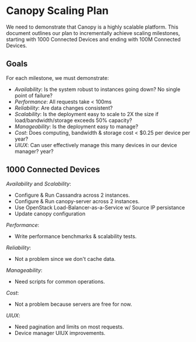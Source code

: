 Canopy Scaling Plan
===============================================================================

We need to demonstrate that Canopy is a highly scalable platform.  This
document outlines our plan to incrementally achieve scaling milestones,
starting with 1000 Connected Devices and ending with 100M Connected Devices.


Goals
-------------------------------------------------------------------------------
For each milestone, we must demonstrate:

 - *Availability*: Is the system robust to instances going down?  No single point of failure?
 - *Performance*: All requests take < 100ms
 - *Reliability*: Are data changes consistent?
 - *Scalability*: Is the deployment easy to scale to 2X the size if
   load/bandwidth/storage exceeds 50% capacity?
 - *Manageability*: Is the deployment easy to manage?
 - *Cost*: Does computing, bandwidth & storage cost < $0.25 per device per
 year?
 - *UIUX*: Can user effectively manage this many devices in our device manager?
 year?


1000 Connected Devices
-------------------------------------------------------------------------------

*Availability* and *Scalability*:

 - Configure & Run Cassandra across 2 instances.
 - Configure & Run canopy-server across 2 instances.
 - Use OpenStack Load-Balancer-as-a-Service w/ Source IP persistance
 - Update canopy configuration

*Performance*:

 - Write performance benchmarks & scalability tests.

*Reliability*:

 - Not a problem since we don't cache data.

*Manageability*:

 - Need scripts for common operations.

*Cost*:

 - Not a problem because servers are free for now.

*UIUX*:

 - Need pagination and limits on most requests.
 - Device manager UIUX improvements.
